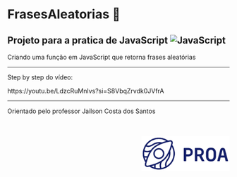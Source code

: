 # FrasesAleatorias :speech_balloon:
 
## Projeto para a pratica de **JavaScript** <img src="https://upload.wikimedia.org/wikipedia/commons/6/6a/JavaScript-logo.png" alt="JavaScript" width="20px"/>


<p>Criando uma função em JavaScript que retorna frases aleatórias</p> 

---

<p>Step by step do vídeo:</p>
https://youtu.be/LdzcRuMnlvs?si=S8VbqZrvdk0JVfrA

--- 

<p>Orientado pelo professor Jailson Costa dos Santos</p>

<br/><br/>
<img src="logoProa.png" alt="Logo Instituto PROA" width="200px" align="right"/>
